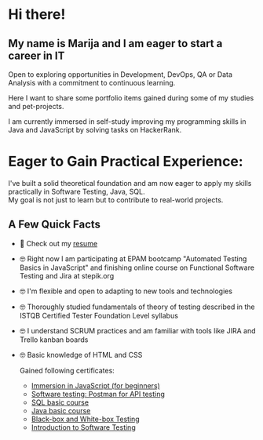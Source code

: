 
# Hi there!
## My name is Marija and  I am eager to start a career in IT

Open to exploring opportunities in Development, DevOps, QA or Data Analysis with a commitment to continuous
learning.

Here I want to share some portfolio items gained during some of my studies and pet-projects.

I am currently immersed in self-study improving my programming skills in Java and JavaScript by solving tasks on HackerRank.

# Eager to Gain Practical Experience:
I've built a solid theoretical foundation and am now eager to apply my skills practically in Software Testing, Java, SQL.  
My goal is not just to learn but to contribute to real-world projects.



## A Few Quick Facts

- 💼 Check out my [resume](https://drive.google.com/file/d/1a71WwGUgQko3dIg4CDZovKBZWYgHTsHZ/view?usp=sharing)  
- 🤓 Right now I am participating at EPAM bootcamp "Automated Testing Basics in JavaScript" and finishing online course on Functional Software Testing and Jira at stepik.org  
- 🤓 I'm flexible and open to adapting to new tools and technologies  
- 🤓 Thoroughly studied fundamentals of theory of testing described in the ISTQB Certified Tester Foundation Level syllabus  
- 🤓 I understand SCRUM practices and am familiar with tools like JIRA and Trello kanban boards  
- 🤓 Basic knowledge of HTML and CSS  

   Gained following certificates:
  - [Immersion in JavaScript (for beginners)](https://drive.google.com/file/d/103fiZvukrA6wWUv2rK_X5xG4Gz_1Iza0/view?usp=drive_link)
  - [Software testing: Postman for API testing](https://drive.google.com/file/d/1Bj7YVEYr408GSyGnsw6GkSNU3GFLeyDg/view?usp=drive_link)
  - [SQL basic course](https://drive.google.com/file/d/1OeRmGbrWXmlpUu1tXPwk_z4uyZJ9wBhm/view?usp=drive_link)
  - [Java basic course](https://drive.google.com/file/d/1et4ybGLJvpD1lB2Bx4_Y7khPanR_pfFZ/view?usp=drive_link)
  - [Black-box and White-box Testing](https://drive.google.com/file/d/1hcA3TzQE7asvqBlszTCJUUG4KEAR8LhL/view?usp=drive_link)
  - [Introduction to Software Testing](https://drive.google.com/file/d/1dkZlEabbS4DOJHqiYECOoF-8hKeLohk0/view?usp=drive_link)
